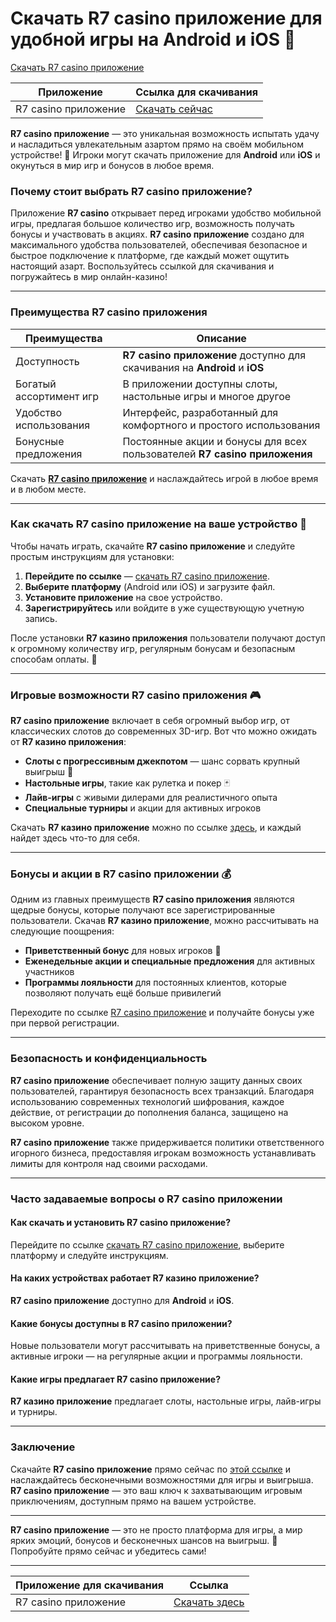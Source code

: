 # Скачать R7 casino приложение для удобной игры на Android и iOS 🎰

[Скачать R7 casino приложение](https://brandplay.link/zPmNmTWG)

| Приложение     | Ссылка для скачивания                                                                 |
|----------------|---------------------------------------------------------------------------------------|
| R7 casino приложение | [Скачать сейчас](https://brandplay.link/zPmNmTWG)                                 |

**R7 casino приложение** — это уникальная возможность испытать удачу и насладиться увлекательным азартом прямо на своём мобильном устройстве! 📲 Игроки могут скачать приложение для **Android** или **iOS** и окунуться в мир игр и бонусов в любое время. 

### Почему стоит выбрать R7 casino приложение?

Приложение **R7 casino** открывает перед игроками удобство мобильной игры, предлагая большое количество игр, возможность получать бонусы и участвовать в акциях. **R7 casino приложение** создано для максимального удобства пользователей, обеспечивая безопасное и быстрое подключение к платформе, где каждый может ощутить настоящий азарт. Воспользуйтесь ссылкой для скачивания и погружайтесь в мир онлайн-казино!

---

### Преимущества R7 casino приложения

| Преимущества                  | Описание                                                                                               |
|-------------------------------|--------------------------------------------------------------------------------------------------------|
| Доступность                   | **R7 casino приложение** доступно для скачивания на **Android** и **iOS**                               |
| Богатый ассортимент игр       | В приложении доступны слоты, настольные игры и многое другое                                           |
| Удобство использования        | Интерфейс, разработанный для комфортного и простого использования                                       |
| Бонусные предложения          | Постоянные акции и бонусы для всех пользователей **R7 casino приложения**                              |

Скачать [**R7 casino приложение**](https://brandplay.link/zPmNmTWG) и наслаждайтесь игрой в любое время и в любом месте.

---

### Как скачать R7 casino приложение на ваше устройство 📱

Чтобы начать играть, скачайте **R7 casino приложение** и следуйте простым инструкциям для установки:

1. **Перейдите по ссылке** — [скачать R7 casino приложение](https://brandplay.link/zPmNmTWG).
2. **Выберите платформу** (Android или iOS) и загрузите файл.
3. **Установите приложение** на свое устройство.
4. **Зарегистрируйтесь** или войдите в уже существующую учетную запись.

После установки **R7 казино приложения** пользователи получают доступ к огромному количеству игр, регулярным бонусам и безопасным способам оплаты. 🎲 

---

### Игровые возможности R7 casino приложения 🎮

**R7 casino приложение** включает в себя огромный выбор игр, от классических слотов до современных 3D-игр. Вот что можно ожидать от **R7 казино приложения**:

- **Слоты с прогрессивным джекпотом** — шанс сорвать крупный выигрыш 💸
- **Настольные игры**, такие как рулетка и покер 🃏
- **Лайв-игры** с живыми дилерами для реалистичного опыта
- **Специальные турниры** и акции для активных игроков

Скачать **R7 казино приложение** можно по ссылке [здесь](https://brandplay.link/zPmNmTWG), и каждый найдет здесь что-то для себя.

---

### Бонусы и акции в R7 casino приложении 💰

Одним из главных преимуществ **R7 casino приложения** являются щедрые бонусы, которые получают все зарегистрированные пользователи. Скачав **R7 казино приложение**, можно рассчитывать на следующие поощрения:

- **Приветственный бонус** для новых игроков 🎁
- **Еженедельные акции и специальные предложения** для активных участников
- **Программы лояльности** для постоянных клиентов, которые позволяют получать ещё больше привилегий

Переходите по ссылке [R7 casino приложение](https://brandplay.link/zPmNmTWG) и получайте бонусы уже при первой регистрации.

---

### Безопасность и конфиденциальность

**R7 casino приложение** обеспечивает полную защиту данных своих пользователей, гарантируя безопасность всех транзакций. Благодаря использованию современных технологий шифрования, каждое действие, от регистрации до пополнения баланса, защищено на высоком уровне.

**R7 casino приложение** также придерживается политики ответственного игорного бизнеса, предоставляя игрокам возможность устанавливать лимиты для контроля над своими расходами.

---

### Часто задаваемые вопросы о R7 casino приложении

#### Как скачать и установить R7 casino приложение?
Перейдите по ссылке [скачать R7 casino приложение](https://brandplay.link/zPmNmTWG), выберите платформу и следуйте инструкциям.

#### На каких устройствах работает R7 казино приложение?
**R7 casino приложение** доступно для **Android** и **iOS**.

#### Какие бонусы доступны в R7 casino приложении?
Новые пользователи могут рассчитывать на приветственные бонусы, а активные игроки — на регулярные акции и программы лояльности.

#### Какие игры предлагает R7 casino приложение?
**R7 казино приложение** предлагает слоты, настольные игры, лайв-игры и турниры.

---

### Заключение

Скачайте **R7 casino приложение** прямо сейчас по [этой ссылке](https://brandplay.link/zPmNmTWG) и наслаждайтесь бесконечными возможностями для игры и выигрыша. **R7 casino приложение** — это ваш ключ к захватывающим игровым приключениям, доступным прямо на вашем устройстве.

---

**R7 casino приложение** — это не просто платформа для игры, а мир ярких эмоций, бонусов и бесконечных шансов на выигрыш. 🌟 Попробуйте прямо сейчас и убедитесь сами!

---

| Приложение для скачивания     | Ссылка                                                                                       |
|-------------------------------|----------------------------------------------------------------------------------------------|
| R7 casino приложение          | [Скачать здесь](https://brandplay.link/zPmNmTWG)                                             |
